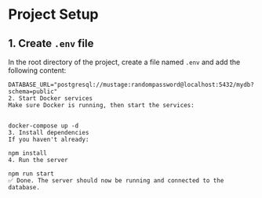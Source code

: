 # Project Setup

## 1. Create `.env` file

In the root directory of the project, create a file named `.env` and add the following content:

```env
DATABASE_URL="postgresql://mustage:randompassword@localhost:5432/mydb?schema=public"
2. Start Docker services
Make sure Docker is running, then start the services:


docker-compose up -d
3. Install dependencies
If you haven't already:

npm install
4. Run the server

npm run start
✅ Done. The server should now be running and connected to the database.
```
